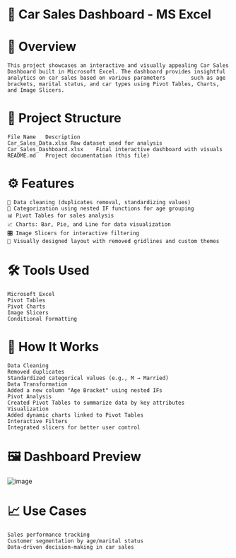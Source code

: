 # 🚗 Car Sales Dashboard - MS Excel


# 📌 Overview
    This project showcases an interactive and visually appealing Car Sales Dashboard built in Microsoft Excel. The dashboard provides insightful analytics on car sales based on various parameters        such as age brackets, marital status, and car types using Pivot Tables, Charts, and Image Slicers.

# 📁 Project Structure
    File Name	Description
    Car_Sales_Data.xlsx	Raw dataset used for analysis
    Car_Sales_Dashboard.xlsx	Final interactive dashboard with visuals
    README.md	Project documentation (this file)

# ⚙️ Features
    🔄 Data cleaning (duplicates removal, standardizing values)
    🧮 Categorization using nested IF functions for age grouping
    📊 Pivot Tables for sales analysis
    📈 Charts: Bar, Pie, and Line for data visualization
    🎛️ Image Slicers for interactive filtering
    🎨 Visually designed layout with removed gridlines and custom themes

# 🛠️ Tools Used
    Microsoft Excel 
    Pivot Tables
    Pivot Charts
    Image Slicers
    Conditional Formatting

# 🧠 How It Works
    Data Cleaning
    Removed duplicates
    Standardized categorical values (e.g., M → Married)
    Data Transformation
    Added a new column "Age Bracket" using nested IFs
    Pivot Analysis
    Created Pivot Tables to summarize data by key attributes
    Visualization
    Added dynamic charts linked to Pivot Tables
    Interactive Filters
    Integrated slicers for better user control

# 🖼️ Dashboard Preview
![image](https://github.com/user-attachments/assets/22511a2c-52bf-47d9-ab69-9c9f476d6558)


# 📈 Use Cases
    Sales performance tracking
    Customer segmentation by age/marital status
    Data-driven decision-making in car sales
